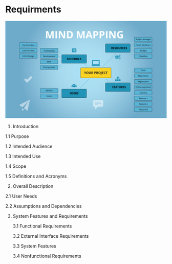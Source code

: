 # Requirments
!['Draw'](https://github.com/amitraky/requirments/blob/main/1__bIxYUAFShfYWUJRMl1eZQ.jpg)
1.  Introduction

1.1 Purpose

1.2 Intended Audience

1.3 Intended Use

1.4 Scope

1.5 Definitions and Acronyms

2. Overall Description

2.1 User Needs

2.2 Assumptions and Dependencies

3. System Features and Requirements

   3.1 Functional Requirements

   3.2 External Interface Requirements

   3.3 System Features

   3.4 Nonfunctional Requirements
